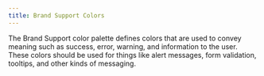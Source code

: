 ```yaml
---
title: Brand Support Colors
---
```


The Brand Support color palette defines colors that are used to convey meaning such as success, error, warning, and information to the user. These colors should be used for things like alert messages, form validation, tooltips, and other kinds of messaging.

